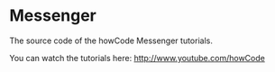 # Messenger
The source code of the howCode Messenger tutorials.

You can watch the tutorials here: http://www.youtube.com/howCode
